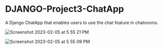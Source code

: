 # DJANGO-Project3-ChatApp
A Django ChatApp that enables users to use the chat feature in chatrooms.

![Screenshot 2023-02-05 at 5 55 21 PM](https://user-images.githubusercontent.com/8951015/216853428-4b845d53-c268-468a-b61e-8a2d228b5a72.png)

![Screenshot 2023-02-05 at 5 55 09 PM](https://user-images.githubusercontent.com/8951015/216853429-28bbcbab-1aa6-4edf-abf3-121612f77cd5.png)
